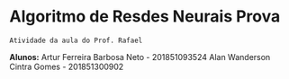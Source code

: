 # Algoritmo de Resdes Neurais Prova
    Atividade da aula do Prof. Rafael
**Alunos:**
    Artur Ferreira Barbosa Neto - 201851093524
    Alan Wanderson Cintra Gomes - 201851300902
